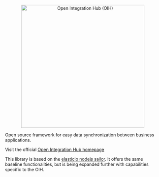 <p align="center">
  <img src="https://github.com/openintegrationhub/openintegrationhub/blob/master/Assets/medium-oih-einzeilig-zentriert.jpg" alt="Open Integration Hub (OIH)" width="400"/>
</p>

Open source framework for easy data synchronization between business applications.

Visit the official [Open Integration Hub homepage](https://www.openintegrationhub.org/)

This library is based on the [elasticio nodejs sailor](https://github.com/elasticio/sailor-nodejs). It offers the same baseline functionalities, but is being expanded further with capabilities specific to the OIH.
